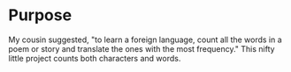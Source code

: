 # Purpose
My cousin suggested, "to learn a foreign language, count all the words in a poem or story and translate the ones with the most frequency."  This nifty little project counts both characters and words.
